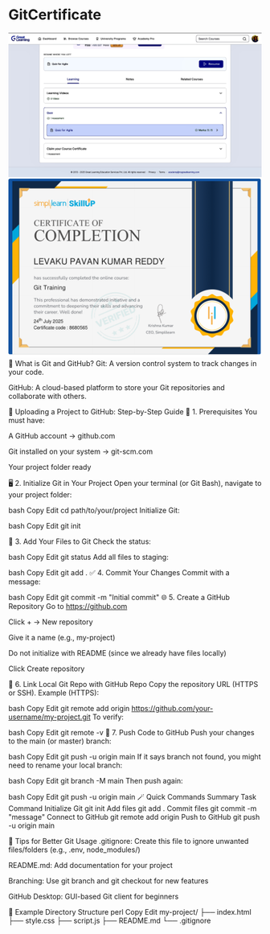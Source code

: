 # GitCertificate
<img src="https://github.com/Pavanreddyl/5215315_Levaku-Pavan-Kumar-Reddy/blob/main/351275CA-0D7B-4FEE-B9AB-BA2FCB8D37C0_1_201_a.jpeg" alt="My Image" />

<img src="https://github.com/Pavanreddyl/5215315_Levaku-Pavan-Kumar-Reddy/blob/main/GIT%20CERTIFICATE%20by%20Simply%20Learn%20for%20L%20%26%20T.pdf" alt="My Image"/>
🔧 What is Git and GitHub?
Git: A version control system to track changes in your code.

GitHub: A cloud-based platform to store your Git repositories and collaborate with others.

📁 Uploading a Project to GitHub: Step-by-Step Guide
🧰 1. Prerequisites
You must have:

A GitHub account → github.com

Git installed on your system → git-scm.com

Your project folder ready

🖥️ 2. Initialize Git in Your Project
Open your terminal (or Git Bash), navigate to your project folder:

bash
Copy
Edit
cd path/to/your/project
Initialize Git:

bash
Copy
Edit
git init

📝 3. Add Your Files to Git
Check the status:

bash
Copy
Edit
git status
Add all files to staging:

bash
Copy
Edit
git add .
✅ 4. Commit Your Changes
Commit with a message:

bash
Copy
Edit
git commit -m "Initial commit"
🌐 5. Create a GitHub Repository
Go to https://github.com

Click + → New repository

Give it a name (e.g., my-project)

Do not initialize with README (since we already have files locally)

Click Create repository

🔗 6. Link Local Git Repo with GitHub Repo
Copy the repository URL (HTTPS or SSH). Example (HTTPS):

bash
Copy
Edit
git remote add origin https://github.com/your-username/my-project.git
To verify:

bash
Copy
Edit
git remote -v
🚀 7. Push Code to GitHub
Push your changes to the main (or master) branch:

bash
Copy
Edit
git push -u origin main
If it says branch not found, you might need to rename your local branch:

bash
Copy
Edit
git branch -M main
Then push again:

bash
Copy
Edit
git push -u origin main
🪄 Quick Commands Summary
Task	Command
Initialize Git	git init
Add files	git add .
Commit files	git commit -m "message"
Connect to GitHub	git remote add origin <repo-url>
Push to GitHub	git push -u origin main

📌 Tips for Better Git Usage
.gitignore: Create this file to ignore unwanted files/folders (e.g., .env, node_modules/)

README.md: Add documentation for your project

Branching: Use git branch <name> and git checkout for new features

GitHub Desktop: GUI-based Git client for beginners

📁 Example Directory Structure
perl
Copy
Edit
my-project/
├── index.html
├── style.css
├── script.js
├── README.md
└── .gitignore
